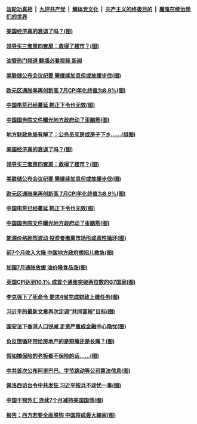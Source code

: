 ####  [法轮功真相](../../../../basic/blob/master/README.md?t=08191931) &nbsp;|&nbsp; [九评共产党](../../../../9ping.md/blob/master/README.md?t=08191931) &nbsp;|&nbsp; [解体党文化](../../../../jtdwh.md/blob/master/README.md?t=08191931)  &nbsp;|&nbsp; [共产主义的终极目的](../../../../gczydzjmd.md/blob/master/README.md?t=08191931) &nbsp;|&nbsp; [魔鬼在统治我们的世界](../../../../mgztzwmdsj.md/blob/master/README.md?t=08191931) 

#### [美国经济真的衰退了吗？(图)](../pages/p5/1014643.md?t=08191931) 

#### [领导买三套房四套房：救得了楼市？(图)](../pages/p5/1014641.md?t=08191931) 

#### [油管热门频道 翻墙必看视频 新闻](http://45.76.130.85:81/youtube.html?08191931)

#### [美联储公布会议纪要 需继续加息但或放缓步伐(图)](../pages/p5/1014626.md?t=08191931) 

#### [欧元区通胀率再创新高 7月CPI年化终值为8.9%(图)](../pages/p5/1014625.md?t=08191931) 

#### [中国电荒已经蔓延 韩正下令也无效(图)](../pages/p5/1014617.md?t=08191931) 

#### [中国国务院文件曝光地方政府动了歪脑筋(图)](../pages/p5/1014614.md?t=08191931) 

#### [地方财政危局有解了：公务员买房或房子下乡……(组图)](../pages/p5/1014644.md?t=08191931) 

#### [美国经济真的衰退了吗？(图)](../pages/p5/1014643.md?t=08191931) 

#### [领导买三套房四套房：救得了楼市？(图)](../pages/p5/1014641.md?t=08191931) 

#### [美联储公布会议纪要 需继续加息但或放缓步伐(图)](../pages/p5/1014626.md?t=08191931) 

#### [欧元区通胀率再创新高 7月CPI年化终值为8.9%(图)](../pages/p5/1014625.md?t=08191931) 

#### [中国电荒已经蔓延 韩正下令也无效(图)](../pages/p5/1014617.md?t=08191931) 

#### [中国国务院文件曝光地方政府动了歪脑筋(图)](../pages/p5/1014614.md?t=08191931) 

#### [能源价格剧烈波动 投资者撤离市场形成恶性循环(图)](../pages/p5/1014539.md?t=08191931) 

#### [前7个月收入大降 中国地方政府想招儿救急(图)](../pages/p5/1014551.md?t=08191931) 

#### [加国7月通胀放缓 油价降食品涨(图)](../pages/p5/1014566.md?t=08191931) 

#### [英国CPI达到10.1% 成首个通胀突破两位数的G7国家(图)](../pages/p5/1014548.md?t=08191931) 

#### [李克强下了死命令 要求4省完成财政上缴任务(图)](../pages/p5/1014537.md?t=08191931) 

#### [习近平的最新文章再次定调“共同富裕”目标(图)](../pages/p5/1014536.md?t=08191931) 

#### [国安法下香港人口锐减 走资严重成金融中心隐忧(图)](../pages/p5/1014531.md?t=08191931) 

#### [负反馈循环带给房地产的是短痛还是长痛？(图)](../pages/p5/1014496.md?t=08191931) 

#### [假如搞保险的老板都不保险的话……(图)](../pages/p5/1014489.md?t=08191931) 

#### [中共首次公布阿里巴巴、字节跳动等公司算法信息(图)](../pages/p5/1014442.md?t=08191931) 

#### [佩洛西访台令中共发狂 习近平按兵不动忧一事(图)](../pages/p5/1013910.md?t=08191931) 

#### [中国干预外汇 连续7个月减持美国国债(图)](../pages/p5/1014475.md?t=08191931) 

#### [报告：西方若要全面脱钩 中国将成最大输家(图)](../pages/p5/1014474.md?t=08191931) 

<img src='http://gfw-breaker.win/goodnews/indexes/p5.md' width='0px' height='0px'/>

